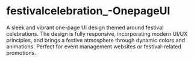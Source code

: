 # festivalcelebration_-OnepageUI
A sleek and vibrant one-page UI design themed around festival celebrations. The design is fully responsive, incorporating modern UI/UX principles, and brings a festive atmosphere through dynamic colors and animations. Perfect for event management websites or festival-related promotions.
